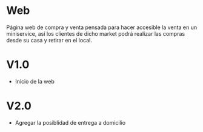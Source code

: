 # Web
 Página web de compra y venta pensada para hacer accesible la venta en un miniservice, así los clientes de dicho market podrá realizar las compras desde su casa y retirar en el local. 

 # V1.0

 - Inicio de la web

 # V2.0

 - Agregar la posiblidad de entrega a domicilio 
